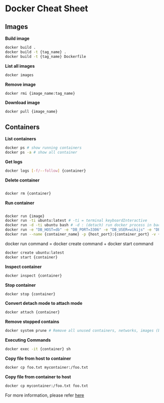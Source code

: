 # Docker Cheat Sheet

## Images

**Build image**

```bash
docker build .
docker build -t {tag_name} .
docker build -t {tag_name} Dockerfile
```

**List all images**

```bash
docker images
```

**Remove image**

```bash
docker rmi {image_name:tag_name}
```

**Download image**

```bash
docker pull {image_name}
```

## Containers

**List containers**

```bash
docker ps # show running containers
docker ps -a # show all container
```

**Get logs**

```bash
docker logs [-f/--follow] {container}
```

**Delete container**

```bash

docker rm {container}
```

**Run container**

```bash

docker run {image}
docker run -ti ubuntu:latest # -ti = terminal keyboardInteractive
docker run -d -ti ubuntu bash # -d : (detach) run docker process in background
docker run -e "DB_HOST=db" -e "DB_PORT=3306" -e "DB_USER=wikijs" -e "DB_PASS=wikijsrocks" image_name
docker run --name {container_name} -p {host_port}:{container_port} -v {/host_path}:{/container_path} -it {image_name} /bin/bash
```

docker run command = docker create command + docker start command

```bash
docker create ubuntu:latest
docker start {container}
```

**Inspect container**

```bash
docker inspect {container}
```

**Stop container**

```bash
docker stop {container}
```

**Convert detach mode to attach mode**

```bash
docker attach {container}
```

**Remove stopped contains**

```bash
docker system prune # Remove all unused containers, networks, images (both dangling and unreferenced), and optionally, volumes.
```

**Executing Commands**

```bash
docker exec -it {container} sh
```

**Copy file from host to container**

```bash
docker cp foo.txt mycontainer:/foo.txt
```

**Copy file from container to host**

```bash
docker cp mycontainer:/foo.txt foo.txt
```

For more information, please refer [here](https://github.com/wsargent/docker-cheat-sheet)
